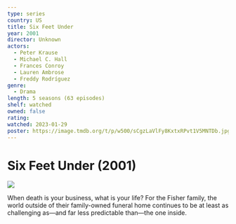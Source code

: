 ```yaml
---
type: series
country: US
title: Six Feet Under
year: 2001
director: Unknown
actors:
  - Peter Krause
  - Michael C. Hall
  - Frances Conroy
  - Lauren Ambrose
  - Freddy Rodríguez
genre:
  - Drama
length: 5 seasons (63 episodes)
shelf: watched
owned: false
rating:
watched: 2023-01-29
poster: https://image.tmdb.org/t/p/w500/sCgzLaVlFy8KxtxRPvt1V5MNTDb.jpg
---
```


# Six Feet Under (2001)

![](https://image.tmdb.org/t/p/w500/sCgzLaVlFy8KxtxRPvt1V5MNTDb.jpg)

When death is your business, what is your life? For the Fisher family, the world outside of their family-owned funeral home continues to be at least as challenging as—and far less predictable than—the one inside.